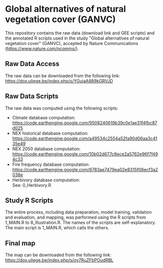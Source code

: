 # Global alternatives of natural vegetation cover (GANVC)

This repository contains the raw data (download link and GEE scripts) and the annotated R scripts used in the study "Global alternatives of natural vegetation cover" (GANVC), accepted by Nature Communications (https://www.nature.com/ncomms/).

## Raw Data Access  
The raw data can be downloaded from the following link:  
https://dox.uliege.be/index.php/s/YGujaA889kGRVJD

## Raw Data Scripts
The raw data was computed using the following scripts:  
- Climate database computation:  
https://code.earthengine.google.com/9508240619b39c0e1ae31f4fbc87d025
- NEX historical database computation:  
https://code.earthengine.google.com/a49534c2554a52fa90d06aa3c4135e49
- NEX 2050 database computation:  
https://code.earthengine.google.com/10b02d677c8ece2a5762e96f7f494c33
- Fire frequency database computation:  
https://code.earthengine.google.com/6783ae7479ea02e8315f08ecf3a2038e
- Herbivory database computation:  
See: 0_Herbivory.R

## Study R Scripts  
The entire process, including data preparation, model training, validation and evaluation, and mapping, was performed using the R scripts from 1_MAIN.R to 8_Illustration.R. 
The names of the scripts are self-explanatory. The main script is 1_MAIN.R, which calls the others.

## Final map
The map can be downloaded from the following link:
https://dox.uliege.be/index.php/s/oy7RuZFbPOudRBL

